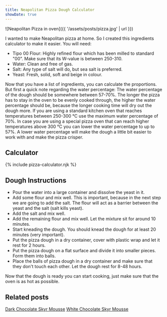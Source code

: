```yaml
---
title: Neapolitan Pizza Dough Calculator
showDate: true
---
```


![Neapolitan Pizza in oven]({{ '/assets/posts/pizza.jpg' | url }})

I wanted to make Neapolitan pizza at home. So I created this ingredients calculator to make it easier. You will need:

- Tipo 00 Flour: Highly refined flour which has been milled to standard "00". Make sure that its W-value is between 250-310.
- Water: Clean and free of gas.
- Salt: Any type of salt will do, but sea salt is preferred.
- Yeast: Fresh, solid, soft and beige in colour.

Now that you have a list of ingredients, you can calculate the proportions. But first a quick note regarding the water percentage: The water percentage of the dough should be somewhere between 57-70%. The longer the pizza has to stay in the oven to be evenly cooked through, the higher the water percentage should be, because the longer cooking time will dry out the dough more. If you are using a standard kitchen oven that reaches temperatures between 250-300 °C use the maximum water percentage of 70%. In case you are using a special pizza oven that can reach higher temperatures above 300 °C you can lower the water percentage to up to 57%. A lower water percentage will make the dough a little bit easier to work with and make the pizza crisper.

## Calculator

<div class="py-6">
{% include pizza-calculator.njk %}
</div>

## Dough Instructions

- Pour the water into a large container and dissolve the yeast in it.
- Add some flour and mix well. This is important, because in the next step we are going to add the salt. The flour will act as a barrier between the yeast and the salt (salt kills yeast).
- Add the salt and mix well.
- Add the remaining flour and mix well. Let the mixture sit for around 10 minutes.
- Start kneading the dough. You should knead the dough for at least 20 minutes (very important).
- Put the pizza dough in a dry container, cover with plastic wrap and let it rest for 2 hours.
- Put the pizza dough on a flat surface and divide it into smaller pieces. Form them into balls.
- Place the balls of pizza dough in a dry container and make sure that they don't touch each other. Let the dough rest for 8-48 hours.

Now that the dough is ready you can start cooking, just make sure that the oven is as hot as possible.

## Related posts

[Dark Chocolate Skyr Mousse](/posts/dark-skyr-mousse/)
[White Chocolate Skyr Mousse](/posts/white-skyr-mousse/)
